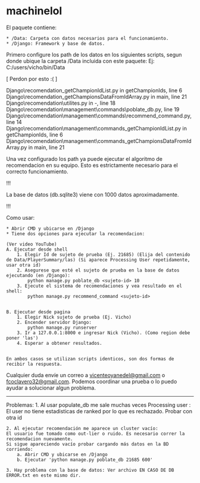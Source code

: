 # machinelol

El paquete contiene:

	* /Data: Carpeta con datos necesarios para el funcionamiento.
	* /Django: Framework y base de datos.

Primero configure los path de los datos en los siguientes scripts, segun donde ubique la carpeta /Data incluida con este paquete:
Ej: C:/users/vicho/bin/Data

[ Perdon por esto :( ]

Django\recomendation\_getChampionIdList.py in getChampionIds, line 6
Django\recomendation\_getChampionsDataFromIdArray.py in main, line 21
Django\recomendation\utilites.py in -, line 18
Django\recomendation\management\commands\poblate_db.py, line 19
Django\recomendation\management\commands\recommend_command.py, line 14
Django\recomendation\management\commands\_getChampionIdList.py in getChampionIds, line 6
Django\recomendation\management\commands\_getChampionsDataFromIdArray.py in main, line 21

Una vez configurado los path ya puede ejecutar el algoritmo de recomendacion en su equipo.
Esto es estrictamente necesario para el correcto funcionamiento.

!!! 

La base de datos (db.sqlite3) viene con 1000 datos aproximadamente. 

!!!

Como usar:

	* Abrir CMD y ubicarse en /Django
	* Tiene dos opciones para ejecutar la recomendacion: 
	
	(Ver video YouTube)
	A. Ejecutar desde shell
		1. Elegir Id de sujeto de prueba (Ej. 21685) (Elija del contenido de Data/PlayerSummary/las) (Si aparece Processing User repetidamente, usar otra id)
		2. Asegurese que esté el sujeto de prueba en la base de datos ejecutando (en /Django):
			python manage.py poblate_db <sujeto-id> 10
		3. Ejecute el sistema de recomendaciones y vea resultado en el shell:
			python manage.py recommend_command <sujeto-id>
			

	B. Ejecutar desde pagina
		1. Elegir Nick sujeto de prueba (Ej. Vicho)
		2. Encender servidor Django:
			python manage.py runserver
		3. Ir a 127.0.0.1:8000 e ingresar Nick (Vicho). (Como region debe poner 'las')
		4. Esperar a obtener resultados. 
		

	En ambos casos se utilizan scripts identicos, son dos formas de recibir la respuesta.

Cualquier duda envíe un correo a vicenteoyanedel@gmail.com o fcoclavero32@gmail.com.
Podemos coordinar una prueba o lo puedo ayudar a solucionar algun problema.

-----------------------------------------------------------------------------------------------------------

Problemas:
	1. Al usar populate_db me sale muchas veces Processing user <id>: El user <id> no tiene estadisticas de ranked por lo que es rechazado. 
		Probar con otra id
	
	2. Al ejecutar recomendación me aparece un cluster vacío: 
	El usuario fue tomado como out-lier o ruido. Es necesario correr la recomendacion nuevamente.
	Si sigue apareciendo vacío probar cargando más datos en la BD corriendo:
		a. Abrir CMD y ubicarse en /Django
		b. Ejecutar 'python manage.py poblate_db 21685 600'
	
	3. Hay problema con la base de datos: Ver archivo EN CASO DE DB ERROR.txt en este mismo dir.